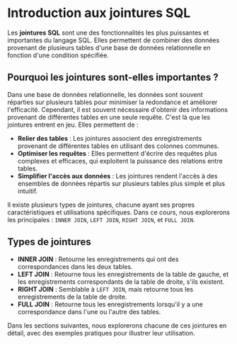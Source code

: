 # Introduction aux jointures SQL

Les **jointures SQL** sont une des fonctionnalités les plus puissantes et importantes du langage SQL. Elles permettent de combiner des données provenant de plusieurs tables d'une base de données relationnelle en fonction d'une condition spécifiée.

## Pourquoi les jointures sont-elles importantes ?

Dans une base de données relationnelle, les données sont souvent réparties sur plusieurs tables pour minimiser la redondance et améliorer l'efficacité. Cependant, il est souvent nécessaire d'obtenir des informations provenant de différentes tables en une seule requête. C'est là que les jointures entrent en jeu. Elles permettent de :
- **Relier des tables** : Les jointures associent des enregistrements provenant de différentes tables en utilisant des colonnes communes.
- **Optimiser les requêtes** : Elles permettent d'écrire des requêtes plus complexes et efficaces, qui exploitent la puissance des relations entre tables.
- **Simplifier l'accès aux données** : Les jointures rendent l'accès à des ensembles de données répartis sur plusieurs tables plus simple et plus intuitif.

Il existe plusieurs types de jointures, chacune ayant ses propres caractéristiques et utilisations spécifiques. Dans ce cours, nous explorerons les principales : `INNER JOIN`, `LEFT JOIN`, `RIGHT JOIN`, et `FULL JOIN`.

## Types de jointures

- **INNER JOIN** : Retourne les enregistrements qui ont des correspondances dans les deux tables.
- **LEFT JOIN** : Retourne tous les enregistrements de la table de gauche, et les enregistrements correspondants de la table de droite, s'ils existent.
- **RIGHT JOIN** : Semblable à `LEFT JOIN`, mais retourne tous les enregistrements de la table de droite.
- **FULL JOIN** : Retourne tous les enregistrements lorsqu'il y a une correspondance dans l'une ou l'autre des tables.

Dans les sections suivantes, nous explorerons chacune de ces jointures en détail, avec des exemples pratiques pour illustrer leur utilisation.
